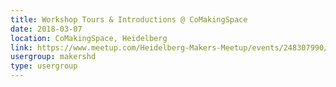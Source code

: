 ```yaml
---
title: Workshop Tours & Introductions @ CoMakingSpace
date: 2018-03-07
location: CoMakingSpace, Heidelberg
link: https://www.meetup.com/Heidelberg-Makers-Meetup/events/248307990/
usergroup: makershd
type: usergroup
---
```

